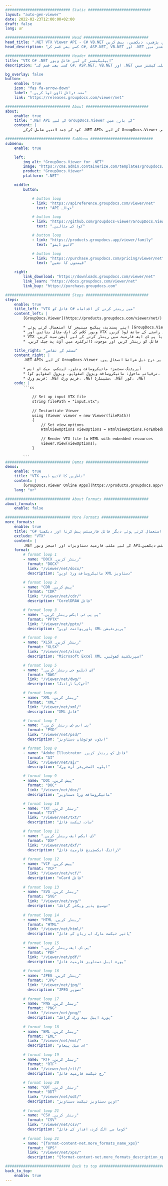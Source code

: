 ```yaml
---
############################# Static ############################
layout: "auto-gen-viewer"
date: 2022-02-23T12:00:00+02:00
draft: false
lang: ur

############################# Head #############################
head_title: ".NET VTX Viewer API - C# VB.NET میں پڑھیں، دیکھیں، پیش کریں"
head_description: "کسی بھی قسم کی C#, ASP.NET, VB.NET اور .NET کور ایپلی کیشنز میں VTX کو پڑھنے، پیش کرنے اور ڈسپلے کرنے کے لیے .NET دستاویز دیکھنے والا API۔"

############################# Header ############################
title: "VTX C# .NET ایپلیکیشنز کے لیے فائل ویور" 
description: "کسی بھی قسم کی C#, ASP.NET, VB.NET اور .NET کور ایپلی کیشنز میں VTX فائل کو پڑھنے، پیش کرنے اور ڈسپلے کرنے کے لیے .NET دستاویز ناظر API۔ رینڈر شدہ فائلوں کو صحیح فارمیٹنگ اور لے آؤٹ کے ساتھ HTML5، PDF میں یا کوڈ کی چند لائنوں کا استعمال کرتے ہوئے تصویر کے طور پر دیکھیں۔" 

bg_overlay: false
button:
    enable: true
    icon: "fas fa-arrow-down"
    label: "مفت ٹرائل ڈاؤن لوڈ کریں۔"
    link: "https://releases.groupdocs.com/viewer/net"

############################# About ############################
about:
    enable: true
    title: ".NET API کے لیے GroupDocs.Viewer کے بارے میں" 
    content: |
        کوڈ کی چند لائنیں شامل کرکے .NET APIs کے لیے GroupDocs.Viewer کا استعمال کرتے ہوئے اپنی .NET ایپلیکیشنز میں 190+ مقبول دستاویزی فارمیٹس دیکھنا شروع کریں۔ ڈویلپرز آسانی سے پی ڈی ایف، ورڈ پروسیسنگ، ایکسل اسپریڈشیٹ، پریزنٹیشن، ویزیو، پروجیکٹ، آؤٹ لک اور بہت سے دوسرے مشہور دستاویز فارمیٹس کو HTML5، تصویر یا پی ڈی ایف موڈز میں دکھا سکتے ہیں۔ دستاویز کی رینڈرنگ تیز ہے، اصل سورس فائل کی طرح ہے، اور اس کے لیے اضافی سافٹ ویئر یا کسی دوسری بیرونی لائبریری کو انسٹال کرنے کی ضرورت نہیں ہے۔

############################# SubMenu ############################
submenu:
    enable: true

    left:
        img_alt: "GroupDocs.Viewer for .NET"
        image: "https://cms.admin.containerize.com/templates/groupdocs/images/product-logos/90x90-noborder/groupdocs-viewer-net.png"
        product: "GroupDocs.Viewer"
        platform: ".NET"

    middle:
        button:

            # button loop
            - link: "https://apireference.groupdocs.com/viewer/net"
              text: "API حوالہ"

            # button loop
            - link: "https://github.com/groupdocs-viewer/GroupDocs.Viewer-for-.NET"
              text: "کوڈ کی مثالیں۔"

            # button loop
            - link: "https://products.groupdocs.app/viewer/family"
              text: "لائیو ڈیمو"

            # button loop
            - link: "https://purchase.groupdocs.com/pricing/viewer/net"
              text: "قیمتوں کا تعین"

    right:
        link_download: "https://downloads.groupdocs.com/viewer/net"
        link_learn: "https://docs.groupdocs.com/viewer/net"
        link_buy: "https://purchase.groupdocs.com"

############################# Steps ############################
steps:
    enable: true
    title_left: "VTX فائل کو C# میں رینڈر کرنے کے اقدامات" 
    content_left: |
        [GroupDocs.Viewer](https://products.groupdocs.com/viewer/net/) کے ساتھ آپ VTX کو HTML، JPEG، PNG یا PDF میں چند مراحل میں رینڈر کر سکتے ہیں۔

        * اپنے پسندیدہ پیکیج مینیجر کا استعمال کرتے ہوئے [GroupDocs.Viewer for .NET](https://www.nuget.org/packages/groupdocs.viewer) انسٹال کریں۔ 
        * ویور کلاس کی ایک مثال بنائیں اور VTX فائل کو پورے راستے کے ساتھ لوڈ کریں۔ 
        * VTX فائل کو ایچ ٹی ایم ایل، پی این جی، جے پی ای جی یا پی ڈی ایف فارمیٹ میں رینڈر کرنے کے لیے آپشن سیٹ کریں۔ 
        * فائل کو رینڈر کریں اور موجودہ ڈائرکٹری میں آؤٹ پٹ چیک کریں۔ 
        
    title_right: "سسٹم کے تقاضے" 
    content_right: |
        .NET APIs کے لیے GroupDocs.Viewer تمام بڑے پلیٹ فارمز اور آپریٹنگ سسٹمز پر تعاون یافتہ ہیں۔ ذیل کے کوڈ پر عمل کرنے سے پہلے، براہ کرم یقینی بنائیں کہ آپ کے سسٹم پر درج ذیل شرائط انسٹال ہیں۔

        * آپریٹنگ سسٹمز: مائیکروسافٹ ونڈوز، لینکس، میک او ایس 
        * ترقیاتی ماحول: مائیکروسافٹ ویژول اسٹوڈیو، ویژول اسٹوڈیو کوڈ، .NET CLI 
        * فریم ورک: .NET فریم ورک، .NET سٹینڈرڈ، .NET کور، .NET 
    code: |
        ```cs
                        
            // Set up input VTX file
            string filePath = "input.vtx";
        
            // Instantiate Viewer
            using (Viewer viewer = new Viewer(filePath))
            {
            	// Set view options 
            	HtmlViewOptions viewOptions = HtmlViewOptions.ForEmbeddedResources();
                    
            	// Render VTX file to HTML with embedded resources
            	viewer.View(viewOptions);
            }
             
        ```
############################# Demos ############################
demos:
    enable: true
    title: "VTX ناظرین کا لائیو ڈیمو"
    content: |
        [GroupDocs.Viewer Online Apps](https://products.groupdocs.app/viewer/vtx) ویب سائٹ پر جا کر ابھی VTX فائل دیکھیں۔
    lang: "ur"

############################# About Formats ####################
about_formats:
    enable: false

############################# More Formats #####################
more_formats:
    enable: true
    title: "C# کا استعمال کرتے ہوئے دیگر فائل فارمیٹس پیش کرنا اور دیکھنا"
    exclude: "VTX"
    content: |
        .NET کے لیے ملٹی فارمیٹ دستاویزات اور امیجز ویور API۔ کسی بیرونی ناظرین کے بغیر ذیل میں کچھ مشہور فائل فارمیٹس دیکھیں۔
    format: 
        # format loop 1
        - name: "DOCX رینڈر کریں۔"
          format: "DOCX"
          link: "/viewer/net/docx/"
          description: "مائیکروسافٹ ورڈ اوپن XML دستاویز" 

        # format loop 2
        - name: "CDR پیش کریں۔" 
          format: "CDR"
          link: "/viewer/net/cdr/"
          description: "CorelDRAW فائل" 

        # format loop 3
        - name: "پی پی ٹی ایکس رینڈر کریں۔"
          format: "PPTX"
          link: "/viewer/net/pptx/"
          description: "پاورپوائنٹ اوپن XML پریزنٹیشن" 

        # format loop 4
        - name: "XLSX رینڈر کریں۔"
          format: "XLSX"
          link: "/viewer/net/xlsx/"
          description: "Microsoft Excel XML اسپریڈشیٹ کھولیں۔" 

        # format loop 5
        - name: "ڈی ڈبلیو جی رینڈر کریں۔"
          format: "DWG"
          link: "/viewer/net/dwg/"
          description: "آٹوکیڈ ڈرائنگ"

        # format loop 6
        - name: "XML رینڈر کریں۔"
          format: "XML"
          link: "/viewer/net/xml/"
          description: "XML فائل"

        # format loop 7
        - name: "پی ایس ڈی رینڈر کریں۔"
          format: "PSD"
          link: "/viewer/net/psd/"
          description: "ایڈوب فوٹوشاپ دستاویز"

        # format loop 8
        - name: "Adobe Illustrator فائل کو رینڈر کریں۔"
          format: "AI"
          link: "/viewer/net/ai/"
          description: "ایڈوب السٹریٹر آرٹ ورک"

        # format loop 9
        - name: "DOC پیش کریں۔"
          format: "DOC"
          link: "/viewer/net/doc/"
          description: "مائیکروسافٹ ورڈ دستاویز" 

        # format loop 10
        - name: "TXT رینڈر کریں۔" 
          format: "TXT"
          link: "/viewer/net/txt/"
          description: "سادہ ٹیکسٹ فائل" 

        # format loop 11
        - name: "ڈی ایکس ایف رینڈر کریں۔" 
          format: "DXF"
          link: "/viewer/net/dxf/"
          description: "ڈرائنگ ایکسچینج فارمیٹ فائل"  
          
        # format loop 12
        - name: "VCF پیش کریں۔"
          format: "VCF"
          link: "/viewer/net/vcf/"
          description: "vCard فائل"  
              
        # format loop 13
        - name: "SVG رینڈر کریں۔"
          format: "SVG"
          link: "/viewer/net/svg/"
          description: "توسیع پذیر ویکٹر گرافک" 
          
        # format loop 14
        - name: "HTML رینڈر کریں۔"
          format: "HTML"
          link: "/viewer/net/html/"
          description: "ہائپر ٹیکسٹ مارک اپ زبان کی فائل" 
          
        # format loop 15
        - name: "پی ڈی ایف رینڈر کریں۔"
          format: "PDF"
          link: "/viewer/net/pdf/"
          description: "پورٹ ایبل دستاویز فارمیٹ فائل"
          
        # format loop 16
        - name: "JPEG رینڈر کریں۔"
          format: "JPG"
          link: "/viewer/net/jpg/"
          description: "JPEG تصویر"
          
        # format loop 17
        - name: "PNG رینڈر کریں۔"
          format: "PNG"
          link: "/viewer/net/png/"
          description: "پورٹ ایبل نیٹ ورک گرافک" 
          
        # format loop 18
        - name: "EML رینڈر کریں۔"
          format: "EML"
          link: "/viewer/net/eml/"
          description: "ای میل پیغام" 
          
        # format loop 19
        - name: "RTF رینڈر کریں۔"
          format: "RTF"
          link: "/viewer/net/rtf/"
          description: "رچ ٹیکسٹ فارمیٹ فائل" 
          
        # format loop 20
        - name: "ODT رینڈر کریں۔"
          format: "ODT"
          link: "/viewer/net/odt/"
          description: "اوپن دستاویز ٹیکسٹ دستاویز" 
          
        # format loop 21
        - name: "CSV رینڈر کریں۔"
          format: "CSV"
          link: "/viewer/net/csv/"
          description: "کوما سے الگ کردہ اقدار کی فائل" 
          
        # format loop 21
        - name: "{format-content-net.more_formats_name_xps}"
          format: "XPS"
          link: "/viewer/net/xps/"
          description: "{format-content-net.more_formats_description_xps}" 

############################# Back to top ###############################
back_to_top:
    enable: true
---
```

